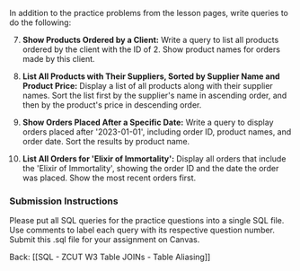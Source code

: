 
In addition to the practice problems from the lesson pages, write queries to do the following:

7. **Show Products Ordered by a Client:** Write a query to list all products ordered by the client with the ID of 2. Show product names for orders made by this client.
   
8. **List All Products with Their Suppliers, Sorted by Supplier Name and Product Price:** Display a list of all products along with their supplier names. Sort the list first by the supplier's name in ascending order, and then by the product's price in descending order.

9. **Show Orders Placed After a Specific Date:** Write a query to display orders placed after '2023-01-01', including order ID, product names, and order date. Sort the results by product name.

10. **List All Orders for 'Elixir of Immortality':** Display all orders that include the 'Elixir of Immortality', showing the order ID and the date the order was placed. Show the most recent orders first.
### Submission Instructions

Please put all SQL queries for the practice questions into a single SQL file. Use comments to label each query with its respective question number. Submit this .sql file for your assignment on Canvas.



Back: [[SQL - ZCUT W3 Table JOINs - Table Aliasing]]